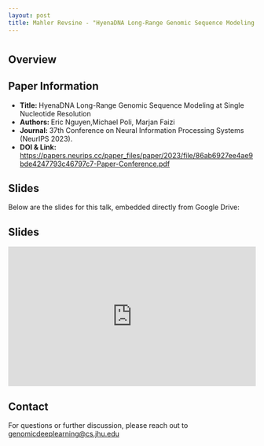 ```yaml
---
layout: post
title: Mahler Revsine - "HyenaDNA Long-Range Genomic Sequence Modeling at Single Nucleotide Resolution" (Nguyen et al.)
---
```

<h1></h1>

<h2>Overview</h2>
<p>
</p>

<h2>Paper Information</h2>
<ul>
  <li><strong>Title: </strong>HyenaDNA Long-Range Genomic Sequence Modeling at Single Nucleotide Resolution</li>
  <li><strong>Authors: </strong>Eric Nguyen,Michael Poli, Marjan Faizi</li>
  <li><strong>Journal: </strong>37th Conference on Neural Information Processing Systems (NeurIPS 2023).</li>
  <li><strong>DOI & Link: </strong><a href="https://papers.neurips.cc/paper_files/paper/2023/file/86ab6927ee4ae9bde4247793c46797c7-Paper-Conference.pdf" target="_blank">https://papers.neurips.cc/paper_files/paper/2023/file/86ab6927ee4ae9bde4247793c46797c7-Paper-Conference.pdf</a></li>
</ul>

<h2>Slides</h2>
<p>Below are the slides for this talk, embedded directly from Google Drive:</p>
<h2>Slides</h2>
<div class="iframe-container" style="position: relative; padding-bottom: 56.25%; height: 0; overflow: hidden;">
  <iframe
    src="https://drive.google.com/file/d/116RQCOTqa6tfyt371kIgVH0Z1qWcDuQp/preview"
    width="100%"
    height="100%"
    style="position: absolute; top: 0; left: 0;"
    frameborder="0"
    allowfullscreen>
  </iframe>
</div>


<h2>Contact</h2>
<p>
  For questions or further discussion, please reach out to <a href="genomicdeeplearning@cs.jhu.edu">genomicdeeplearning@cs.jhu.edu</a>
</p>
